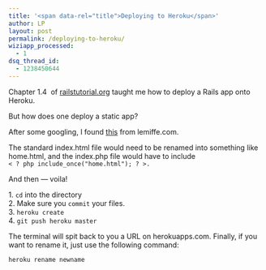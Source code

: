 ```yaml
---
title: '<span data-rel="title">Deploying to Heroku</span>'
author: LP
layout: post
permalink: /deploying-to-heroku/
wiziapp_processed:
  - 1
dsq_thread_id:
  - 1238450644
---
```

<span data-rel="content">

<p>
  Chapter 1.4  of <a href="http://ruby.railstutorial.org/" target="_blank">railstutorial.org</a> taught me how to deploy a Rails app onto Heroku.
</p>

<p>
  But how does one deploy a static app?
</p>

<p>
  After some googling, I found <a href="http://www.lemiffe.com/how-to-deploy-a-static-page-to-heroku-the-easy-way/" target="_blank">this</a> from lemiffe.com.
</p>

<p>
  The standard index.html file would need to be renamed into something like home.html, and the index.php file would have to include<br /> <code>&lt; ? php include_once("home.html"); ? >.</code>
</p>

<p>
  And then &#8212; voila!
</p>

<p>
  1. <code>cd</code> into the directory<br /> 2. Make sure you <code>commit</code> your files.<br /> 3. <code>heroku create</code><br /> 4. <code>git push heroku master</code>
</p>

<p>
  The terminal will spit back to you a URL on herokuapps.com. Finally, if you want to rename it, just use the following command:
</p>

<p>
  <code>heroku rename newname</code>
</p></span>